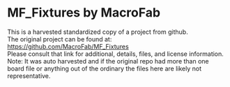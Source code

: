 
# MF_Fixtures by MacroFab  
This is a harvested standardized copy of a project from github.  
The original project can be found at:  
https://github.com/MacroFab/MF_Fixtures  
Please consult that link for additional, details, files, and license information.  
Note: It was auto harvested and if the original repo had more than one board file or anything out of the ordinary the files here are likely not representative.  
    